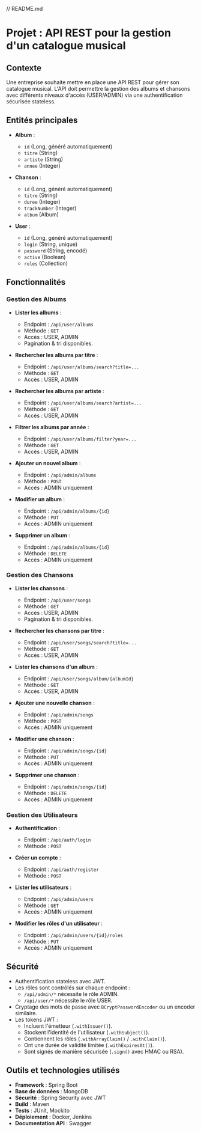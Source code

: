 // README.md
# Projet : API REST pour la gestion d'un catalogue musical

## Contexte
Une entreprise souhaite mettre en place une API REST pour gérer son catalogue musical. L'API doit permettre la gestion des albums et chansons avec différents niveaux d'accès (USER/ADMIN) via une authentification sécurisée stateless.

## Entités principales
- **Album** :
    - `id` (Long, généré automatiquement)
    - `titre` (String)
    - `artiste` (String)
    - `annee` (Integer)

- **Chanson** :
    - `id` (Long, généré automatiquement)
    - `titre` (String)
    - `duree` (Integer)
    - `trackNumber` (Integer)
    - `album` (Album)

- **User** :
    - `id` (Long, généré automatiquement)
    - `login` (String, unique)
    - `password` (String, encodé)
    - `active` (Boolean)
    - `roles` (Collection<String>)

## Fonctionnalités

### Gestion des Albums
- **Lister les albums** :
    - Endpoint : `/api/user/albums`
    - Méthode : `GET`
    - Accès : USER, ADMIN
    - Pagination & tri disponibles.

- **Rechercher les albums par titre** :
    - Endpoint : `/api/user/albums/search?title=...`
    - Méthode : `GET`
    - Accès : USER, ADMIN

- **Rechercher les albums par artiste** :
    - Endpoint : `/api/user/albums/search?artist=...`
    - Méthode : `GET`
    - Accès : USER, ADMIN

- **Filtrer les albums par année** :
    - Endpoint : `/api/user/albums/filter?year=...`
    - Méthode : `GET`
    - Accès : USER, ADMIN

- **Ajouter un nouvel album** :
    - Endpoint : `/api/admin/albums`
    - Méthode : `POST`
    - Accès : ADMIN uniquement

- **Modifier un album** :
    - Endpoint : `/api/admin/albums/{id}`
    - Méthode : `PUT`
    - Accès : ADMIN uniquement

- **Supprimer un album** :
    - Endpoint : `/api/admin/albums/{id}`
    - Méthode : `DELETE`
    - Accès : ADMIN uniquement

### Gestion des Chansons
- **Lister les chansons** :
    - Endpoint : `/api/user/songs`
    - Méthode : `GET`
    - Accès : USER, ADMIN
    - Pagination & tri disponibles.

- **Rechercher les chansons par titre** :
    - Endpoint : `/api/user/songs/search?title=...`
    - Méthode : `GET`
    - Accès : USER, ADMIN

- **Lister les chansons d'un album** :
    - Endpoint : `/api/user/songs/album/{albumId}`
    - Méthode : `GET`
    - Accès : USER, ADMIN

- **Ajouter une nouvelle chanson** :
    - Endpoint : `/api/admin/songs`
    - Méthode : `POST`
    - Accès : ADMIN uniquement

- **Modifier une chanson** :
    - Endpoint : `/api/admin/songs/{id}`
    - Méthode : `PUT`
    - Accès : ADMIN uniquement

- **Supprimer une chanson** :
    - Endpoint : `/api/admin/songs/{id}`
    - Méthode : `DELETE`
    - Accès : ADMIN uniquement

### Gestion des Utilisateurs
- **Authentification** :
    - Endpoint : `/api/auth/login`
    - Méthode : `POST`

- **Créer un compte** :
    - Endpoint : `/api/auth/register`
    - Méthode : `POST`

- **Lister les utilisateurs** :
    - Endpoint : `/api/admin/users`
    - Méthode : `GET`
    - Accès : ADMIN uniquement

- **Modifier les rôles d'un utilisateur** :
    - Endpoint : `/api/admin/users/{id}/roles`
    - Méthode : `PUT`
    - Accès : ADMIN uniquement

## Sécurité
- Authentification stateless avec JWT.
- Les rôles sont contrôlés sur chaque endpoint :
    - `/api/admin/*` nécessite le rôle ADMIN.
    - `/api/user/*` nécessite le rôle USER.
- Cryptage des mots de passe avec `BCryptPasswordEncoder` ou un encoder similaire.
- Les tokens JWT :
    - Incluent l'émetteur (`.withIssuer()`).
    - Stockent l'identité de l'utilisateur (`.withSubject()`).
    - Contiennent les rôles (`.withArrayClaim()` / `.withClaim()`).
    - Ont une durée de validité limitée (`.withExpiresAt()`).
    - Sont signés de manière sécurisée (`.sign()` avec HMAC ou RSA).

## Outils et technologies utilisés
- **Framework** : Spring Boot
- **Base de données** : MongoDB
- **Sécurité** : Spring Security avec JWT
- **Build** : Maven
- **Tests** : JUnit, Mockito
- **Déploiement** : Docker, Jenkins
- **Documentation API** : Swagger
